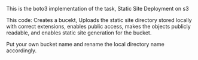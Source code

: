 This is the boto3 implementation of the task, Static Site Deployment on s3

This code: Creates a bucekt, Uploads the static site directory stored locally with correct extensions, enables public access, makes the objects publicly readable, and enables static site generation for the bucket.

Put your own bucket name and rename the local directory name accordingly.
